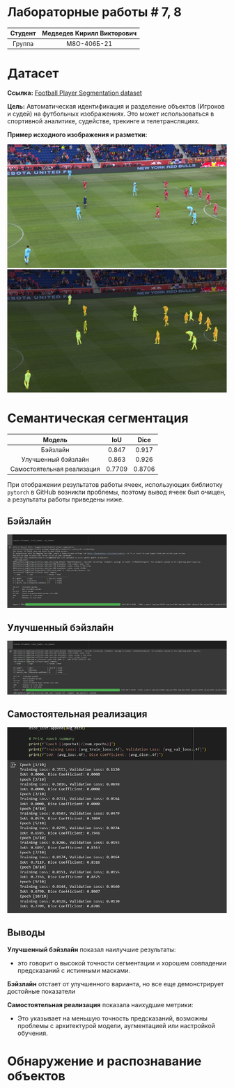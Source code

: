 # Лабораторные работы # 7, 8

| Студент   | Медведев Кирилл Викторович   |
|:-----------:|:-----------:|
| Группа    | М8О-406Б-21    |

# Датасет

**Ссылка:** [Football Player Segmentation dataset](https://www.kaggle.com/discussions/getting-started/401717)

**Цель:** Автоматическая идентификация и разделение объектов (Игроков и судей) на футбольных изображениях. Это может использоваться в спортивной аналитике, судействе, трекинге и телетрансляциях.

**Пример исходного изображения и разметки:**

![img](img/img.png)
![mask](img/mask.png)

# Семантическая сегментация

| Модель   | IoU | Dice |
|:-----------:|:-----------:|:------:|
| Бэйзлайн  |  0.847   | 0.917 |
| Улучшенный бэйзлайн  |  0.863   | 0.926 |
| Самостоятельная реализация | 0.7709 | 0.8706 |

При отображении результатов работы ячеек, использующих библиотку `pytorch` в GitHub возникли проблемы, поэтому вывод ячеек был очищен, а результаты работы приведены ниже.

## **Бэйзлайн**
![baseline](img/baseline.png)

## **Улучшенный бэйзлайн**
![baseline](img/better_baseline.png)

## **Самостоятельная реализация**
![selfmade](img/selfmade.png)

## Выводы
**Улучшенный бэйзлайн** показал наилучшие результаты:
- это говорит о высокой точности сегментации и хорошем совпадении предсказаний с истинными масками.

**Бэйзлайн** отстает от улучшенного варианта, но все еще демонстрирует достойные показатели

**Самостоятельная реализация** показала наихудшие метрики:
- Это указывает на меньшую точность предсказаний, возможны проблемы с архитектурой модели, аугментацией или настройкой обучения.


# Обнаружение и распознавание объектов
